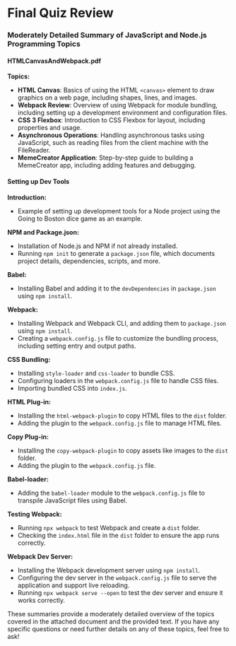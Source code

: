 <h1>Final Quiz Review</h1>



### Moderately Detailed Summary of JavaScript and Node.js Programming Topics

#### HTMLCanvasAndWebpack.pdf

**Topics:**
- **HTML Canvas**: Basics of using the HTML `<canvas>` element to draw graphics on a web page, including shapes, lines, and images.
- **Webpack Review**: Overview of using Webpack for module bundling, including setting up a development environment and configuration files.
- **CSS 3 Flexbox**: Introduction to CSS Flexbox for layout, including properties and usage.
- **Asynchronous Operations**: Handling asynchronous tasks using JavaScript, such as reading files from the client machine with the FileReader.
- **MemeCreator Application**: Step-by-step guide to building a MemeCreator app, including adding features and debugging.

#### Setting up Dev Tools

**Introduction:**
- Example of setting up development tools for a Node project using the Going to Boston dice game as an example.

**NPM and Package.json:**
- Installation of Node.js and NPM if not already installed.
- Running `npm init` to generate a `package.json` file, which documents project details, dependencies, scripts, and more.

**Babel:**
- Installing Babel and adding it to the `devDependencies` in `package.json` using `npm install`.

**Webpack:**
- Installing Webpack and Webpack CLI, and adding them to `package.json` using `npm install`.
- Creating a `webpack.config.js` file to customize the bundling process, including setting entry and output paths.

**CSS Bundling:**
- Installing `style-loader` and `css-loader` to bundle CSS.
- Configuring loaders in the `webpack.config.js` file to handle CSS files.
- Importing bundled CSS into `index.js`.

**HTML Plug-in:**
- Installing the `html-webpack-plugin` to copy HTML files to the `dist` folder.
- Adding the plugin to the `webpack.config.js` file to manage HTML files.

**Copy Plug-in:**
- Installing the `copy-webpack-plugin` to copy assets like images to the `dist` folder.
- Adding the plugin to the `webpack.config.js` file.

**Babel-loader:**
- Adding the `babel-loader` module to the `webpack.config.js` file to transpile JavaScript files using Babel.

**Testing Webpack:**
- Running `npx webpack` to test Webpack and create a `dist` folder.
- Checking the `index.html` file in the `dist` folder to ensure the app runs correctly.

**Webpack Dev Server:**
- Installing the Webpack development server using `npm install`.
- Configuring the dev server in the `webpack.config.js` file to serve the application and support live reloading.
- Running `npx webpack serve --open` to test the dev server and ensure it works correctly.

These summaries provide a moderately detailed overview of the topics covered in the attached document and the provided text. If you have any specific questions or need further details on any of these topics, feel free to ask!
